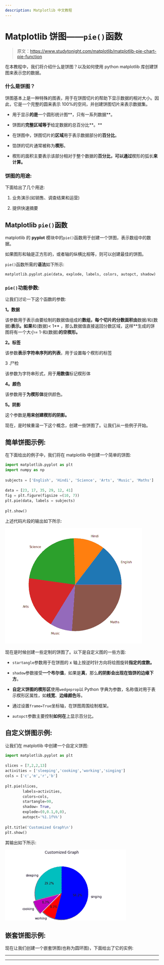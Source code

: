 ```yaml
---
description: Matplotlib 中文教程
---
```


# Matplotlib 饼图——`pie()`函数

> 原文：<https://www.studytonight.com/matplotlib/matplotlib-pie-chart-pie-function>

在本教程中，我们将介绍什么是饼图？以及如何使用 python matplotlib 库创建饼图来表示您的数据。

### 什么是饼图？

饼图基本上是一种特殊的图表，用于在饼图切片的帮助下显示数据的相对大小。因此，它是一个完整的圆来表示 100%的空间，并创建饼图切片来表示数据集。

*   用于显示**的是**一个圆形统计图**，只有一系列数据**。

*   饼图的**完整区域等于**给定数据的总百分比**。**

*   在饼图中，饼图切片的**区域**用于表示数据部分的**百分比**。

*   馅饼的切片通常被称为**楔形**。

*   楔形的面积主要表示该部分相对于整个数据的**百分比，可以通过**楔形的弧长**来计算。**

### 饼图的用途:

下面给出了几个用途:

1.  业务演示(如销售、调查结果和运营)

2.  提供快速摘要

## Matplotlib `pie()`函数

matplotlib 的 **pyplot** 模块中的`pie()`函数用于创建一个饼图，表示数组中的数据。

如果图形和轴是正方形的，或者轴的纵横比相等，则可以创建最佳的饼图。

`pie()`函数所需的**语法**如下所示:

```py
matplotlib.pyplot.pie(data, explode, labels, colors, autopct, shadow)
```

### `pie()`功能参数:

让我们讨论一下这个函数的参数:

**1。数据**

该参数用于表示由要绘制的数据值组成的**数组，每个切片的分数面积由**数据/和(数据)**表示。如果**和(数据)< 1** ，那么数据值直接返回分数区域，这样**生成的饼图将有一个大小= 1-和(数据)**的空楔形。**

**2。标签**

该参数**表示字符串序列的列表**，用于设置每个楔形的标签

3 .尸检

该参数为字符串形式，用于**用数值**标记楔形体

**4。颜色**

该参数用于**为楔形体**提供颜色。

**5。阴影**

这个参数是**用来创建楔形的阴影。**

现在，是时候重温一下这个概念，创建一些饼图了。让我们从一些例子开始。

## 简单饼图示例:

在下面给出的例子中，我们将在 matplotlib 中创建一个简单的饼图:

```py
import matplotlib.pyplot as plt
import numpy as np 

subjects = ['English', 'Hindi', 'Science', 'Arts', 'Music', 'Maths'] 

data = [23, 17, 35, 29, 12, 41] 
fig = plt.figure(figsize =(10, 7)) 
plt.pie(data, labels = subjects) 

plt.show() 
```

上述代码片段的输出如下所示:

![matplotlib simple pie chart example](img/adb1b0506246f764c203d807bee6812d.png)

现在是时候创建一些定制的饼图了。以下是自定义图的一些方面:

*   `startangle`参数用于在饼图的 x 轴上按逆时针方向将绘图旋转**指定的度数。**

*   `shadow`参数接受**一个布尔值**，如果是**真**，那么**的阴影会出现在馅饼的边缘下方**。

*   **自定义饼图的楔形区**使用`wedgeprop`以 Python 字典为参数，名称值对用于表示楔形区属性，如**线宽**、**边缘颜色**等。

*   通过设置`frame=True`坐标轴，在饼图周围绘制框架。

*   `autopct`参数主要控制**如何在**上显示百分比。

## 自定义饼图示例:

让我们在 matplotlib 中创建一个自定义饼图:

```py
import matplotlib.pyplot as plt

slices = [7,2,2,13]
activities = ['sleeping','cooking','working','singing']
cols = ['c','m','r','b']

plt.pie(slices,
        labels=activities,
        colors=cols,
        startangle=90,
        shadow= True,
        explode=(0,0.1,0,0),
        autopct='%1.1f%%')

plt.title('Customized Graph\n')
plt.show()
```

其输出如下所示:

![custom pie chart matplotlib example](img/4a5df80a290c6e46b59629d3a6d9b876.png)

## 嵌套饼图示例:

现在让我们创建一个嵌套饼图(也称为圆环图)，下面给出了它的实例:

* * *

* * *